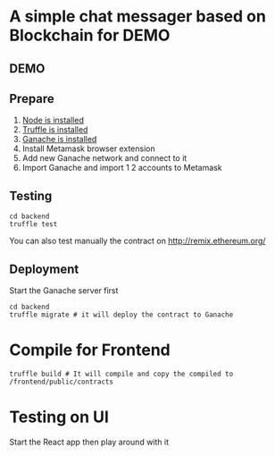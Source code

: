 # A simple chat messager based on Blockchain for DEMO


## DEMO

## Prepare
1. [Node is installed](https://nodejs.org/en/download)
2. [Truffle is installed](https://trufflesuite.com/docs/truffle/how-to/install/)
3. [Ganache is installed](https://trufflesuite.com/ganache/)
4. Install Metamask browser extension
5. Add new Ganache network and connect to it
6. Import Ganache and import 1 2 accounts to Metamask

## Testing
```
cd backend
truffle test
```
You can also test manually the contract on http://remix.ethereum.org/ 

## Deployment
Start the Ganache server first
```
cd backend
truffle migrate # it will deploy the contract to Ganache
```

# Compile for Frontend
```
truffle build # It will compile and copy the compiled to /frontend/public/contracts
```

# Testing on UI
Start the React app then play around with it
